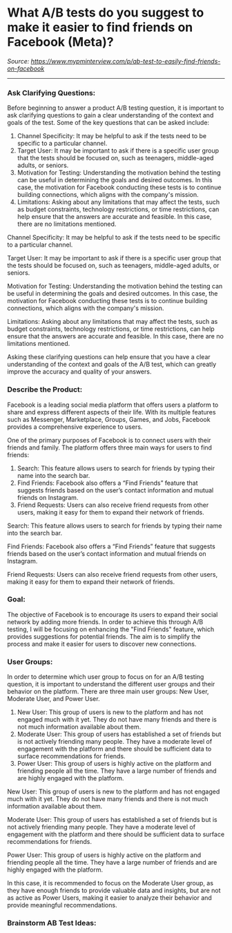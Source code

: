 # What A/B tests do you suggest to make it easier to find friends on Facebook (Meta)?

*Source: https://www.mypminterview.com/p/ab-test-to-easily-find-friends-on-facebook*

---







### Ask Clarifying Questions:



Before beginning to answer a product A/B testing question, it is important to ask clarifying questions to gain a clear understanding of the context and goals of the test. Some of the key questions that can be asked include:

1. Channel Specificity: It may be helpful to ask if the tests need to be specific to a particular channel.
2. Target User: It may be important to ask if there is a specific user group that the tests should be focused on, such as teenagers, middle-aged adults, or seniors.
3. Motivation for Testing: Understanding the motivation behind the testing can be useful in determining the goals and desired outcomes. In this case, the motivation for Facebook conducting these tests is to continue building connections, which aligns with the company's mission.
4. Limitations: Asking about any limitations that may affect the tests, such as budget constraints, technology restrictions, or time restrictions, can help ensure that the answers are accurate and feasible. In this case, there are no limitations mentioned.

Channel Specificity: It may be helpful to ask if the tests need to be specific to a particular channel.

Target User: It may be important to ask if there is a specific user group that the tests should be focused on, such as teenagers, middle-aged adults, or seniors.

Motivation for Testing: Understanding the motivation behind the testing can be useful in determining the goals and desired outcomes. In this case, the motivation for Facebook conducting these tests is to continue building connections, which aligns with the company's mission.

Limitations: Asking about any limitations that may affect the tests, such as budget constraints, technology restrictions, or time restrictions, can help ensure that the answers are accurate and feasible. In this case, there are no limitations mentioned.

Asking these clarifying questions can help ensure that you have a clear understanding of the context and goals of the A/B test, which can greatly improve the accuracy and quality of your answers.

### Describe the Product:



Facebook is a leading social media platform that offers users a platform to share and express different aspects of their life. With its multiple features such as Messenger, Marketplace, Groups, Games, and Jobs, Facebook provides a comprehensive experience to users.

One of the primary purposes of Facebook is to connect users with their friends and family. The platform offers three main ways for users to find friends:

1. Search: This feature allows users to search for friends by typing their name into the search bar.
2. Find Friends: Facebook also offers a “Find Friends” feature that suggests friends based on the user’s contact information and mutual friends on Instagram.
3. Friend Requests: Users can also receive friend requests from other users, making it easy for them to expand their network of friends.

Search: This feature allows users to search for friends by typing their name into the search bar.

Find Friends: Facebook also offers a “Find Friends” feature that suggests friends based on the user’s contact information and mutual friends on Instagram.

Friend Requests: Users can also receive friend requests from other users, making it easy for them to expand their network of friends.



### Goal:

The objective of Facebook is to encourage its users to expand their social network by adding more friends. In order to achieve this through A/B testing, I will be focusing on enhancing the "Find Friends" feature, which provides suggestions for potential friends. The aim is to simplify the process and make it easier for users to discover new connections.

### User Groups:

In order to determine which user group to focus on for an A/B testing question, it is important to understand the different user groups and their behavior on the platform. There are three main user groups: New User, Moderate User, and Power User.

1. New User: This group of users is new to the platform and has not engaged much with it yet. They do not have many friends and there is not much information available about them.
2. Moderate User: This group of users has established a set of friends but is not actively friending many people. They have a moderate level of engagement with the platform and there should be sufficient data to surface recommendations for friends.
3. Power User: This group of users is highly active on the platform and friending people all the time. They have a large number of friends and are highly engaged with the platform.

New User: This group of users is new to the platform and has not engaged much with it yet. They do not have many friends and there is not much information available about them.

Moderate User: This group of users has established a set of friends but is not actively friending many people. They have a moderate level of engagement with the platform and there should be sufficient data to surface recommendations for friends.

Power User: This group of users is highly active on the platform and friending people all the time. They have a large number of friends and are highly engaged with the platform.

In this case, it is recommended to focus on the Moderate User group, as they have enough friends to provide valuable data and insights, but are not as active as Power Users, making it easier to analyze their behavior and provide meaningful recommendations.

### Brainstorm AB Test Ideas:

